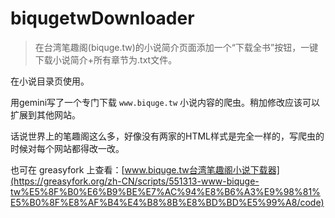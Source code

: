 # biqugetwDownloader
> 在台湾笔趣阁(biquge.tw)的小说简介页面添加一个“下载全书”按钮，一键下载小说简介+所有章节为.txt文件。

在小说目录页使用。

用gemini写了一个专门下载 `www.biquge.tw` 小说内容的爬虫。稍加修改应该可以扩展到其他网站。

话说世界上的笔趣阁这么多，好像没有两家的HTML样式是完全一样的，写爬虫的时候对每个网站都得改一改。

也可在 greasyfork 上查看：[www.biquge.tw台湾笔趣阁小说下载器](https://greasyfork.org/zh-CN/scripts/551313-www-biquge-tw%E5%8F%B0%E6%B9%BE%E7%AC%94%E8%B6%A3%E9%98%81%E5%B0%8F%E8%AF%B4%E4%B8%8B%E8%BD%BD%E5%99%A8/code)
